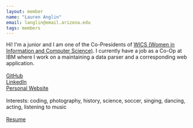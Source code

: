 ```yaml
---
layout: member
name: "Lauren Anglin"
email: langlin@email.arizona.edu
tags: members
---
```


Hi! I'm a junior and I am one of the Co-Presidents of [WICS (Women in Information and Computer Science)](http://www.cs.arizona.edu/wics).
I currently have a job as a Co-Op at IBM where I work on a maintaining a data parser and a corresponding web application.<br>
<br>
[GitHub](http://www.github.com/lnanglin)<br>
[LinkedIn](http://www.linkedin.com/in/lnanglin)<br>
[Personal Website](http://lnanglin.github.io)<br>
<br>
Interests: coding, photography, history, science, soccer, singing, dancing, acting, listening to music<br>
<br>
[Resume](http://lnanglin.github.io/resume.pdf)